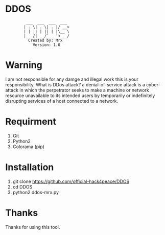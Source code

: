 # DDOS
             ___  ___  ___  ___ 
            | . \| . \| . |/ __>
            | | || | || | |\__ \
            |___/|___/`___'<___/
              Created by: Mrx
                Version: 1.0
# Warning
I am not responsible for any damge and illegal work this is your responsibility.
What is DDos attack?
a denial-of-service attack is a cyber-attack in which the perpetrator seeks to make a machine or network resource unavailable to its intended users by temporarily or indefinitely disrupting services of a host connected to a network. 
# Requirment
1. Git
2. Python2
3. Colorama (pip)
# Installation
1. git clone https://github.com/official-hack4peace/DDOS
2. cd DDOS
3. python2 ddos-mrx.py
# Thanks
Thanks for using this tool.
                    
